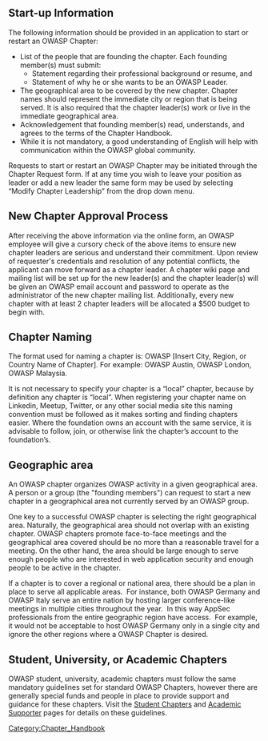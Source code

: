 ## Start-up Information

The following information should be provided in an application to start
or restart an OWASP Chapter:

  - List of the people that are founding the chapter. Each founding
    member(s) must submit:
      - Statement regarding their professional background or resume, and
      - Statement of why he or she wants to be an OWASP Leader.
  - The geographical area to be covered by the new chapter. Chapter
    names should represent the immediate city or region that is being
    served. It is also required that the chapter leader(s) work or live
    in the immediate geographical area.
  - Acknowledgement that founding member(s) read, understands, and
    agrees to the terms of the Chapter Handbook.
  - While it is not mandatory, a good understanding of English will help
    with communication within the OWASP global community.

Requests to start or restart an OWASP Chapter may be initiated through
the Chapter Request form. If at any time you wish to leave your position
as leader or add a new leader the same form may be used by selecting
“Modify Chapter Leadership” from the drop down menu.

## New Chapter Approval Process

After receiving the above information via the online form, an OWASP
employee will give a cursory check of the above items to ensure new
chapter leaders are serious and understand their commitment. Upon review
of requester's credentials and resolution of any potential conflicts,
the applicant can move forward as a chapter leader. A chapter wiki page
and mailing list will be set up for the new leader(s) and the chapter
leader(s) will be given an OWASP email account and password to operate
as the administrator of the new chapter mailing list. Additionally,
every new chapter with at least 2 chapter leaders will be allocated a
$500 budget to begin with.  

## Chapter Naming

The format used for naming a chapter is: OWASP \[Insert City, Region, or
Country Name of Chapter\]. For example: OWASP Austin, OWASP London,
OWASP Malaysia.

It is not necessary to specify your chapter is a “local” chapter,
because by definition any chapter is “local”. When registering your
chapter name on Linkedin, Meetup, Twitter, or any other social media
site this naming convention must be followed as it makes sorting and
finding chapters easier. Where the foundation owns an account with the
same service, it is advisable to follow, join, or otherwise link the
chapter’s account to the foundation’s.

## Geographic area

An OWASP chapter organizes OWASP activity in a given geographical area.
A person or a group (the "founding members") can request to start a new
chapter in a geographical area not currently served by an OWASP group.

One key to a successful OWASP chapter is selecting the right
geographical area. Naturally, the geographical area should not overlap
with an existing chapter. OWASP chapters promote face-to-face meetings
and the geographical area covered should be no more than a reasonable
travel for a meeting. On the other hand, the area should be large enough
to serve enough people who are interested in web application security
and enough people to be active in the chapter.

If a chapter is to cover a regional or national area, there should be a
plan in place to serve all applicable areas.  For instance, both OWASP
Germany and OWASP Italy serve an entire nation by hosting larger
conference-like meetings in multiple cities throughout the year.  In
this way AppSec professionals from the entire geographic region have
access.  For example, it would not be acceptable to host OWASP Germany
only in a single city and ignore the other regions where a OWASP Chapter
is desired.

## Student, University, or Academic Chapters

OWASP student, university, academic chapters must follow the same
mandatory guidelines set for standard OWASP Chapters, however there are
generally special funds and people in place to provide support and
guidance for these chapters. Visit the [Student
Chapters](OWASP_Student_Chapters_Program "wikilink") and [Academic
Supporter](Academic_Supporter "wikilink") pages for details on these
guidelines.

[Category:Chapter_Handbook](Category:Chapter_Handbook "wikilink")